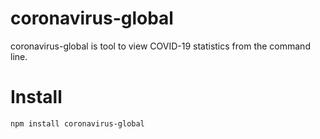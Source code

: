 # coronavirus-global

coronavirus-global is tool to view COVID-19 statistics from the command line.

# Install

```bash
npm install coronavirus-global
```

